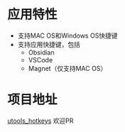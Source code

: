 # 应用特性
- 支持MAC OS和Windows OS快捷键
- 支持应用快捷键，包括
  - Obsidian
  - VSCode
  - Magnet（仅支持MAC OS）

# 项目地址
[utools_hotkeys](https://github.com/zhougy0717/utools_hotkeys)
欢迎PR